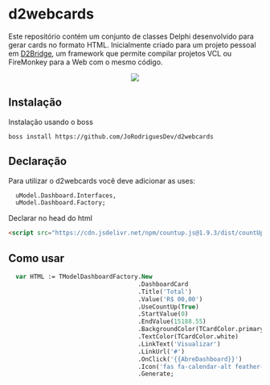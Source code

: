 # d2webcards
Este repositório contém um conjunto de classes Delphi desenvolvido para gerar cards no formato HTML. Inicialmente criado para um projeto pessoal em [D2Bridge](https://www.d2bridge.com.br/), um framework que permite compilar projetos VCL ou FireMonkey para a Web com o mesmo código.

<p align="center">
	<img src="https://agiliza.click/charts.gif">
</p>


## Instalação
Instalação usando o boss
```
boss install https://github.com/JoRodriguesDev/d2webcards
```

## Declaração
Para utilizar o d2webcards você deve adicionar as uses:
```pascal
  uModel.Dashboard.Interfaces,
  uModel.Dashboard.Factory;
```

Declarar no head do html
```html
<script src="https://cdn.jsdelivr.net/npm/countup.js@1.9.3/dist/countUp.min.js"></script>
```

## Como usar
```pascal
  var HTML := TModelDashboardFactory.New
                                    .DashboardCard
                                    .Title('Total')
                                    .Value('R$ 00,00')
                                    .UseCountUp(True)
                                    .StartValue(0)
                                    .EndValue(15188.55)
                                    .BackgroundColor(TCardColor.primary)
                                    .TextColor(TCardColor.white)
                                    .LinkText('Visualizar')
                                    .LinkUrl('#')
                                    .OnClick('{{AbreDashboard}}')
                                    .Icon('fas fa-calendar-alt feather-xl text-white icon')
                                    .Generate;
```
